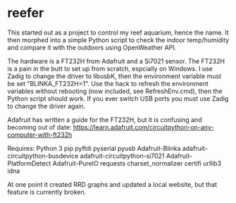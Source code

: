 # reefer

This started out as a project to control my reef aquarium, hence the name. It then morphed into a simple Python script to check the indoor temp/humidity and compare it with the outdoors using OpenWeather API.

The hardware is a FT232H from Adafruit and a Si7021 sensor. The FT232H is a pain in the butt to set up from scratch, espcially on Windows. I use Zadig to change the driver to libusbK, then the environment variable must be set "BLINKA_FT232H=1". Use the hack to refresh the environment variables without rebooting (now included, see RefreshEnv.cmd), then the Python script should work. If you ever switch USB ports you must use Zadig to change the driver again.

Adafruit has written a guide for the FT232H, but it is confusing and becoming out of date: https://learn.adafruit.com/circuitpython-on-any-computer-with-ft232h

Requires:
Python 3
pip
pyftdi
pyserial
pyusb
Adafruit-Blinka
adafruit-circuitpython-busdevice
adafruit-circuitpython-si7021
Adafruit-PlatformDetect
Adafruit-PureIO
requests
charset_normalizer
certifi
urllib3
idna

At one point it created RRD graphs and updated a local website, but that feature is currently broken.
